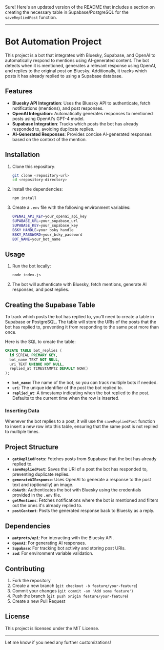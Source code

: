 Sure! Here's an updated version of the README that includes a section on creating the necessary table in Supabase/PostgreSQL for the `saveRepliedPost` function.

---

# Bot Automation Project

This project is a bot that integrates with Bluesky, Supabase, and OpenAI to automatically respond to mentions using AI-generated content. The bot detects when it is mentioned, generates a relevant response using OpenAI, and replies to the original post on Bluesky. Additionally, it tracks which posts it has already replied to using a Supabase database.

## Features

- **Bluesky API Integration**: Uses the Bluesky API to authenticate, fetch notifications (mentions), and post responses.
- **OpenAI Integration**: Automatically generates responses to mentioned posts using OpenAI's GPT-4 model.
- **Supabase Integration**: Tracks which posts the bot has already responded to, avoiding duplicate replies.
- **AI-Generated Responses**: Provides concise AI-generated responses based on the context of the mention.

## Installation

1. Clone this repository:

   ```bash
   git clone <repository-url>
   cd <repository-directory>
   ```

2. Install the dependencies:

   ```bash
   npm install
   ```

3. Create a `.env` file with the following environment variables:

   ```bash
   OPENAI_API_KEY=your_openai_api_key
   SUPABASE_URL=your_supabase_url
   SUPABASE_KEY=your_supabase_key
   BSKY_HANDLE=your_bsky_handle
   BSKY_PASSWORD=your_bsky_password
   BOT_NAME=your_bot_name
   ```

## Usage

1. Run the bot locally:

   ```bash
   node index.js
   ```

2. The bot will authenticate with Bluesky, fetch mentions, generate AI responses, and post replies.

## Creating the Supabase Table

To track which posts the bot has replied to, you'll need to create a table in Supabase or PostgreSQL. The table will store the URIs of the posts that the bot has replied to, preventing it from responding to the same post more than once.

Here is the SQL to create the table:

```sql
CREATE TABLE bot_replies (
  id SERIAL PRIMARY KEY,
  bot_name TEXT NOT NULL,
  uri TEXT UNIQUE NOT NULL,
  replied_at TIMESTAMPTZ DEFAULT NOW()
);
```

- **`bot_name`**: The name of the bot, so you can track multiple bots if needed.
- **`uri`**: The unique identifier of the post the bot replied to.
- **`replied_at`**: A timestamp indicating when the bot replied to the post. Defaults to the current time when the row is inserted.

### Inserting Data

Whenever the bot replies to a post, it will use the `saveRepliedPost` function to insert a new row into this table, ensuring that the same post is not replied to multiple times.

## Project Structure

- **`getRepliedPosts`**: Fetches posts from Supabase that the bot has already replied to.
- **`saveRepliedPost`**: Saves the URI of a post the bot has responded to, preventing duplicate replies.
- **`generateAIResponse`**: Uses OpenAI to generate a response to the post text and (optionally) an image.
- **`doAuth`**: Authenticates the bot with Bluesky using the credentials provided in the `.env` file.
- **`getMentions`**: Fetches notifications where the bot is mentioned and filters out the ones it's already replied to.
- **`postContent`**: Posts the generated response back to Bluesky as a reply.

## Dependencies

- **`@atproto/api`**: For interacting with the Bluesky API.
- **`OpenAI`**: For generating AI responses.
- **`Supabase`**: For tracking bot activity and storing post URIs.
- **`zod`**: For environment variable validation.

## Contributing

1. Fork the repository
2. Create a new branch (`git checkout -b feature/your-feature`)
3. Commit your changes (`git commit -am 'Add some feature'`)
4. Push the branch (`git push origin feature/your-feature`)
5. Create a new Pull Request

## License

This project is licensed under the MIT License.

---

Let me know if you need any further customizations!
